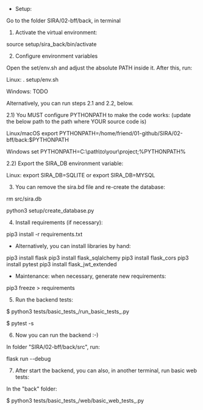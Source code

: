 * Setup:

Go to the folder SIRA/02-bff/back, in terminal

1) Activate the virtual environment:

source setup/sira_back/bin/activate

2) Configure environment variables

Open the set/env.sh and adjust the absolute PATH inside it. After this, run:

Linux:
. setup/env.sh

Windows:
TODO

Alternatively, you can run steps 2.1 and 2.2, below.

2.1) You MUST configure PYTHONPATH to make the code works: (update the below path to the path where YOUR source code is)

Linux/macOS
export PYTHONPATH=/home/friend/01-github/SIRA/02-bff/back:$PYTHONPATH

Windows
set PYTHONPATH=C:\path\to\your\project;%PYTHONPATH%

2.2) Export the SIRA_DB environment variable:

Linux:
export SIRA_DB=SQLITE
or
export SIRA_DB=MYSQL

3) You can remove the sira.bd file and re-create the database:

rm src/sira.db

python3 setup/create_database.py

4) Install requirements (if necessary):

pip3 install -r requirements.txt

* Alternatively, you can install libraries by hand:

pip3 install flask
pip3 install flask_sqlalchemy
pip3 install flask_cors
pip3 install pytest
pip3 install flask_jwt_extended

* Maintenance: when necessary, generate new requirements:

pip3 freeze > requirements

5) Run the backend tests:

$ python3 tests/basic_tests_/run_basic_tests_.py

$ pytest -s

6) Now you can run the backend :-)

In folder "SIRA/02-bff/back/src", run:

flask run --debug

7) After start the backend, you can also, in another terminal, run basic web tests:

In the "back" folder:

$ python3 tests/basic_tests_/web/basic_web_tests_.py 
